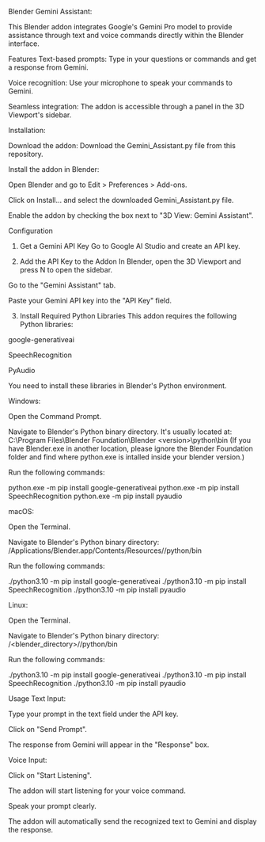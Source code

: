 Blender Gemini Assistant:

This Blender addon integrates Google's Gemini Pro model to provide assistance through text and voice commands directly within the Blender interface.

Features
Text-based prompts: Type in your questions or commands and get a response from Gemini.

Voice recognition: Use your microphone to speak your commands to Gemini.

Seamless integration: The addon is accessible through a panel in the 3D Viewport's sidebar.

Installation:

Download the addon: Download the Gemini_Assistant.py file from this repository.

Install the addon in Blender:

Open Blender and go to Edit > Preferences > Add-ons.

Click on Install... and select the downloaded Gemini_Assistant.py file.

Enable the addon by checking the box next to "3D View: Gemini Assistant".

Configuration
1. Get a Gemini API Key
Go to Google AI Studio and create an API key.

2. Add the API Key to the Addon
In Blender, open the 3D Viewport and press N to open the sidebar.

Go to the "Gemini Assistant" tab.

Paste your Gemini API key into the "API Key" field.

3. Install Required Python Libraries
This addon requires the following Python libraries:

google-generativeai

SpeechRecognition

PyAudio

You need to install these libraries in Blender's Python environment.

Windows:

Open the Command Prompt.

Navigate to Blender's Python binary directory. It's usually located at:
C:\Program Files\Blender Foundation\Blender <version>\<version>\python\bin (If you have Blender.exe in another location, please ignore the Blender Foundation folder and find where python.exe is intalled inside your blender version.)

Run the following commands:

python.exe -m pip install google-generativeai
python.exe -m pip install SpeechRecognition
python.exe -m pip install pyaudio

macOS:

Open the Terminal.

Navigate to Blender's Python binary directory:
/Applications/Blender.app/Contents/Resources/<version>/python/bin

Run the following commands:

./python3.10 -m pip install google-generativeai
./python3.10 -m pip install SpeechRecognition
./python3.10 -m pip install pyaudio

Linux:

Open the Terminal.

Navigate to Blender's Python binary directory:
/<blender_directory>/<version>/python/bin

Run the following commands:

./python3.10 -m pip install google-generativeai
./python3.10 -m pip install SpeechRecognition
./python3.10 -m pip install pyaudio

Usage
Text Input:

Type your prompt in the text field under the API key.

Click on "Send Prompt".

The response from Gemini will appear in the "Response" box.

Voice Input:

Click on "Start Listening".

The addon will start listening for your voice command.

Speak your prompt clearly.

The addon will automatically send the recognized text to Gemini and display the response.


